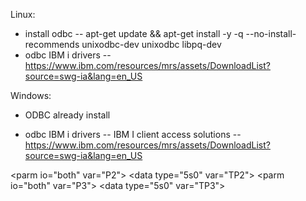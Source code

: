 Linux:

- install odbc 
-- apt-get update &&  apt-get install -y -q --no-install-recommends unixodbc-dev  unixodbc libpq-dev
- odbc IBM i drivers
-- https://www.ibm.com/resources/mrs/assets/DownloadList?source=swg-ia&lang=en_US


Windows:
- ODBC already install
  
- odbc IBM i drivers
-- IBM I client access solutions
-- https://www.ibm.com/resources/mrs/assets/DownloadList?source=swg-ia&lang=en_US



<?xml version=\"1.0\" ?><xmlservice><pgm error=\"fast\" lib=\"SUMITG1\" name=\"QHTTPTEST1\" var=\"QHTTPTEST1\"> <parm io=\"both\" var=\"P1\">   <data type=\"5s0\" var=\"TP1\"><![CDATA[10]]></data>   </parm>
<parm io=\"both\" var=\"P2\">   <data type=\"5s0\" var=\"TP2\"><![CDATA[24]]></data>   </parm>
<parm io=\"both\" var=\"P3\">   <data type=\"5s0\" var=\"TP3\"><![CDATA[3000]]></data>   </parm></pgm></xmlservice>